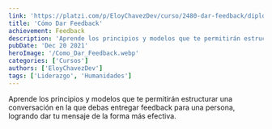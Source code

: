 ```yaml
---
link: 'https://platzi.com/p/EloyChavezDev/curso/2480-dar-feedback/diploma/detalle/'
title: 'Cómo Dar Feedback'
achievement: Feedback
description: 'Aprende los principios y modelos que te permitirán estructurar una conversación en la que debas entregar feedback para una persona, logrando dar tu mensaje de la forma más efectiva.'
pubDate: 'Dec 20 2021'
heroImage: '/Como_Dar_Feedback.webp'
categories: ['Cursos']
authors: ['EloyChavezDev']
tags: ['Liderazgo', 'Humanidades']
---
```

Aprende los principios y modelos que te permitirán estructurar una conversación en la que debas entregar feedback para una persona, logrando dar tu mensaje de la forma más efectiva.